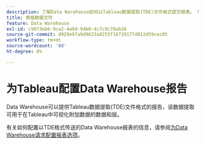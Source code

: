 ```yaml
---
description: 了解Data Warehouse如何以Tableau数据提取(TDE)文件格式提交报表。 您可以通过电子邮件发送此信息，或使用FTP将其发送到FTP站点。
title: 表格数据文件
feature: Data Warehouse
exl-id: c9973eb6-9ca2-4a8d-94b0-4c7c9c70ab26
source-git-commit: d929e97a9d9623a8255f16729177d812d59cec05
workflow-type: tm+mt
source-wordcount: '88'
ht-degree: 0%

---
```


# 为Tableau配置Data Warehouse报告

Data Warehouse可以提供Tableau数据提取(TDE)文件格式的报告，该数据提取可用于在Tableau中可视化附加数据的数据和层。

有关如何配置以TDE格式传送的Data Warehouse报表的信息，请参阅[为Data Warehouse请求配置报表选项](/help/export/data-warehouse/create-request/dw-request-report-options.md)。
